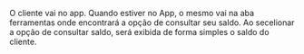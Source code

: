O cliente vai no app. Quando estiver no App, o mesmo vai na aba ferramentas onde encontrará a opção de consultar seu saldo. Ao secelionar a opção de consultar saldo, será exibida de forma simples o saldo do cliente.
